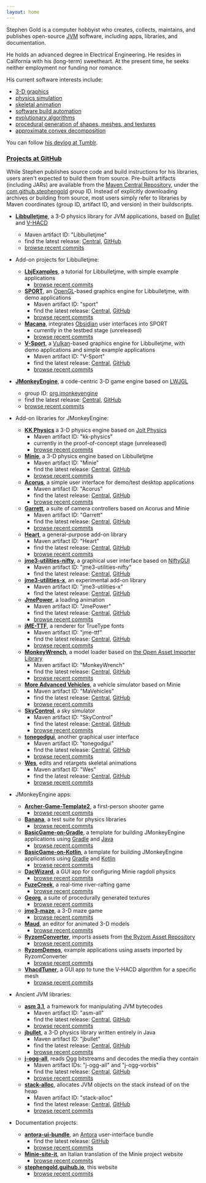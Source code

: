 ```yaml
---
layout: home
---
```


Stephen Gold is a computer hobbyist
who creates, collects, maintains, and publishes open-source
[JVM](https://en.wikipedia.org/wiki/Java_virtual_machine) software,
including apps, libraries, and documentation.

He holds an advanced degree in Electrical Engineering.
He resides in California with his (long-term) sweetheart.
At the present time, he seeks neither employment nor funding nor romance.

His current software interests include:
+ [3-D graphics](https://en.wikipedia.org/wiki/3D_computer_graphics)
+ [physics simulation](https://en.wikipedia.org/wiki/Physics_engine)
+ [skeletal animation](https://en.wikipedia.org/wiki/Skeletal_animation)
+ [software build automation](https://en.wikipedia.org/wiki/Build_automation)
+ [evolutionary algorithms](https://en.wikipedia.org/wiki/Evolutionary_algorithm)
+ [procedural generation of shapes, meshes, and textures](https://en.wikipedia.org/wiki/Procedural_generation)
+ [approximate convex decomposition](http://masc.cs.gmu.edu/wiki/ACD)

You can follow [his devlog at Tumblr](https://www.tumblr.com/frog707).

### [Projects at GitHub](https://github.com/stephengold?tab=repositories)

While Stephen publishes source code and build instructions for his libraries,
users aren't expected to build them from source.
Pre-built artifacts (including JARs) are available from the
[Maven Central Repository](https://www.cloudrepo.io/articles/public-maven-repositories-maven-central-and-more.html#article),
under the
[com.github.stephengold](https://central.sonatype.com/namespace/com.github.stephengold) group ID.
Instead of explicitly downloading archives or building from source,
most users simply refer to libraries
by Maven coordinates (group ID, artifact ID, and version) in their buildscripts.

+ **[Libbulletjme](https://stephengold.github.io/Libbulletjme)**,
  a 3-D physics library for JVM applications,
  based on [Bullet](https://pybullet.org)
  and [V-HACD](https://github.com/kmammou/v-hacd)
  + Maven artifact ID: "Libbulletjme"
  + find the latest release:
    [Central](https://repo1.maven.org/maven2/com/github/stephengold/Libbulletjme),
    [GitHub](https://github.com/stephengold/Libbulletjme/releases/latest)
  + [browse recent commits](https://github.com/stephengold/Libbulletjme/commits/master)

+ Add-on projects for Libbulletjme:
  + **[LbjExamples](https://github.com/stephengold/LbjExamples)**,
    a tutorial for Libbulletjme, with simple example applications
    + [browse recent commits](https://github.com/stephengold/LbjExamples/commits/master)
  + **[SPORT](https://github.com/stephengold/sport)**,
    an [OpenGL](https://www.khronos.org/opengl/)-based graphics engine for Libbulletjme,
    with demo applications
    + Maven artifact ID: "sport"
    + find the latest release:
      [Central](https://repo1.maven.org/maven2/com/github/stephengold/sport),
      [GitHub](https://github.com/stephengold/sport/releases/latest)
    + [browse recent commits](https://github.com/stephengold/sport/commits/master)
  + **[Macana](https://github.com/stephengold/macana)**,
    integrates [Obsidian](https://github.com/MyWorldLLC/Obsidian) user interfaces into SPORT
    + currently in the testbed stage (unreleased)
    + [browse recent commits](https://github.com/stephengold/macana/commits/master)
  + **[V-Sport](https://github.com/stephengold/V-Sport)**,
    a [Vulkan](https://www.vulkan.org/)-based graphics engine for Libbulletjme,
    with demo applications and simple example applications
    + Maven artifact ID: "V-Sport"
    + find the latest release:
      [Central](https://repo1.maven.org/maven2/com/github/stephengold/V-Sport),
      [GitHub](https://github.com/stephengold/V-Sport/releases/latest)
    + [browse recent commits](https://github.com/stephengold/V-Sport/commits/master)

+ **[JMonkeyEngine](https://jmonkeyengine.org)**,
  a code-centric 3-D game engine based on [LWJGL](https://www.lwjgl.org)
  + group ID: [org.jmonkeyengine](https://central.sonatype.com/namespace/org.jmonkeyengine)
  + find the latest release:
    [Central](https://repo1.maven.org/maven2/com/github/jmonkeyengine/jmonkeyengine),
    [GitHub](https://github.com/jmonkeyengine/jmonkeyengine/releases/latest)
  + [browse recent commits](https://github.com/jmonkeyengine/jmonkeyengine/commits/master)

+ Add-on libraries for JMonkeyEngine:
  + **[KK Physics](https://github.com/stephengold/kk-physics)**
    a 3-D physics engine based on [Jolt Physics](https://jrouwe.github.io/JoltPhysics)
    + Maven artifact ID: "kk-physics"
    + currently in the proof-of-concept stage (unreleased)
    + [browse recent commits](https://github.com/stephengold/kk-physics/commits/master)
  + **[Minie](https://stephengold.github.io/Minie)**,
    a 3-D physics engine based on Libbulletjme
    + Maven artifact ID: "Minie"
    + find the latest release:
      [Central](https://repo1.maven.org/maven2/com/github/stephengold/Minie),
      [GitHub](https://github.com/stephengold/Minie/releases/latest)
    + [browse recent commits](https://github.com/stephengold/Minie/commits/master)
  + **[Acorus](https://stephengold.github.io/Acorus)**,
    a simple user interface for demo/test desktop applications
    + Maven artifact ID: "Acorus"
    + find the latest release:
      [Central](https://repo1.maven.org/maven2/com/github/stephengold/Acorus),
      [GitHub](https://github.com/stephengold/Acorus/releases/latest)
    + [browse recent commits](https://github.com/stephengold/Acorus/commits/master)
  + **[Garrett](https://github.com/stephengold/Garrett)**,
    a suite of camera controllers based on Acorus and Minie
    + Maven artifact ID: "Garrett"
    + find the latest release:
      [Central](https://repo1.maven.org/maven2/com/github/stephengold/Garrett),
      [GitHub](https://github.com/stephengold/Garrett/releases/latest)
    + [browse recent commits](https://github.com/stephengold/Garrett/commits/master)
  + **[Heart](https://github.com/stephengold/Heart)**,
    a general-purpose add-on library
    + Maven artifact ID: "Heart"
    + find the latest release:
      [Central](https://repo1.maven.org/maven2/com/github/stephengold/Heart),
      [GitHub](https://github.com/stephengold/Heart/releases/latest)
    + [browse recent commits](https://github.com/stephengold/Heart/commits/master)
  + **[jme3-utilities-nifty](https://github.com/stephengold/jme3-utilities)**,
    a graphical user interface
    based on [NiftyGUI](https://nifty-gui.github.io/nifty-gui)
    + Maven artifact ID: "jme3-utilities-nifty"
    + find the latest release:
      [Central](https://repo1.maven.org/maven2/com/github/stephengold/jme3-utilities-nifty),
      [GitHub](https://github.com/stephengold/jme3-utilities/releases)
  + **[jme3-utilities-x](https://github.com/stephengold/jme3-utilities)**,
    an experimental add-on library
    + Maven artifact ID: "jme3-utilities-x"
    + find the latest release:
      [Central](https://repo1.maven.org/maven2/com/github/stephengold/jme3-utilities-x),
      [GitHub](https://github.com/stephengold/jme3-utilities/releases)
  + **[JmePower](https://github.com/stephengold/JmePower)**,
    a loading animation
    + Maven artifact ID: "JmePower"
    + find the latest release:
      [Central](https://repo1.maven.org/maven2/com/github/stephengold/JmePower),
      [GitHub](https://github.com/stephengold/JmePower/releases/latest)
    + [browse recent commits](https://github.com/stephengold/JmePower/commits/master)
  + **[jME-TTF](https://github.com/stephengold/jME-TTF)**,
    a renderer for TrueType fonts
    + Maven artifact ID: "jme-ttf"
    + find the latest release:
      [Central](https://repo1.maven.org/maven2/com/github/stephengold/jme-ttf),
      [GitHub](https://github.com/stephengold/jME-TTF/releases/latest)
    + [browse recent commits](https://github.com/stephengold/jME-TTF/commits/master)
  + **[MonkeyWrench](https://github.com/stephengold/MonkeyWrench)**,
    a model loader based on [the Open Asset Importer Library](https://www.assimp.org/)
    + Maven artifact ID: "MonkeyWrench"
    + find the latest release:
      [Central](https://repo1.maven.org/maven2/com/github/stephengold/MonkeyWrench),
      [GitHub](https://github.com/stephengold/MonkeyWrench/releases)
    + [browse recent commits](https://github.com/stephengold/MonkeyWrench/commits/master)
  + **[More Advanced Vehicles](https://github.com/stephengold/jme-vehicles)**,
    a vehicle simulator based on Minie
    + Maven artifact ID: "MaVehicles"
    + find the latest release:
      [Central](https://repo1.maven.org/maven2/com/github/stephengold/MaVehicles),
      [GitHub](https://github.com/stephengold/jme-vehicles/releases)
    + [browse recent commits](https://github.com/stephengold/jme-vehicles/commits/master)
  + **[SkyControl](https://github.com/stephengold/SkyControl)**,
    a sky simulator
    + Maven artifact ID: "SkyControl"
    + find the latest release:
      [Central](https://repo1.maven.org/maven2/com/github/stephengold/SkyControl),
      [GitHub](https://github.com/stephengold/SkyControl/releases/latest)
    + [browse recent commits](https://github.com/stephengold/SkyControl/commits/master)
  + **[tonegodgui](https://github.com/stephengold/tonegodgui)**,
    another graphical user interface
    + Maven artifact ID: "tonegodgui"
    + find the latest release:
      [Central](https://repo1.maven.org/maven2/com/github/stephengold/tonegodgui),
      [GitHub](https://github.com/stephengold/tonegodgui/releases/latest)
    + [browse recent commits](https://github.com/stephengold/tonegodgui/commits/master)
  + **[Wes](https://github.com/stephengold/Wes)**,
    edits and retargets skeletal animations
    + Maven artifact ID: "Wes"
    + find the latest release:
      [Central](https://repo1.maven.org/maven2/com/github/stephengold/Wes),
      [GitHub](https://github.com/stephengold/Wes/releases/latest)
    + [browse recent commits](https://github.com/stephengold/Wes/commits/master)

+ JMonkeyEngine apps:
  + **[Archer-Game-Template2](https://github.com/capdevon/Archer-Game-Template2)**,
    a first-person shooter game
    + [browse recent commits](https://github.com/capdevon/Archer-Game-Template2/commits/main)
  + **[Banana](https://github.com/stephengold/Banana)**,
    a test suite for physics libraries
    + [browse recent commits](https://github.com/stephengold/Banana/commits/master)
  + **[BasicGame-on-Gradle](https://github.com/stephengold/BasicGame-on-Gradle)**,
    a template for building JMonkeyEngine applications
    using [Gradle](https://gradle.org) and [Java](https://en.wikipedia.org/wiki/Java_(programming_language))
    + [browse recent commits](https://github.com/stephengold/BasicGame-on-Gradle/commits/master)
  + **[BasicGame-on-Kotlin](https://github.com/stephengold/BasicGame-on-Kotlin)**,
    a template for building JMonkeyEngine applications
    using [Gradle](https://gradle.org) and [Kotlin](https://en.wikipedia.org/wiki/Kotlin_(programming_language))
    + [browse recent commits](https://github.com/stephengold/BasicGame-on-Kotlin/commits/master)
  + **[DacWizard](https://github.com/stephengold/DacWizard)**,
    a GUI app for configuring Minie ragdoll physics
    + [browse recent commits](https://github.com/stephengold/DacWizard/commits/master)
  + **[FuzeCreek](https://github.com/stephengold/FuzeCreek)**,
    a real-time river-rafting game
    + [browse recent commits](https://github.com/stephengold/FuzeCreek/commits/master)
  + **[Georg](https://github.com/stephengold/Georg)**,
    a suite of procedurally generated textures
    + [browse recent commits](https://github.com/stephengold/Georg/commits/master)
  + **[jme3-maze](https://github.com/stephengold/jme3-maze)**, a 3-D maze game
    + [browse recent commits](https://github.com/stephengold/jme3-maze/commits/master)
  + **[Maud](https://github.com/stephengold/Maud)**,
    an editor for animated 3-D models
    + [browse recent commits](https://github.com/stephengold/Maud/commits/master)
  + **[RyzomConverter](https://github.com/stephengold/RyzomConverter)**,
    imports assets from
    [the Ryzom Asset Repository](https://bitbucket.org/ccxvii/ryzom-assets)
    + [browse recent commits](https://github.com/stephengold/RyzomConverter/commits/master)
  + **[RyzomDemos](https://github.com/stephengold/RyzomDemos)**,
    example applications using assets imported by RyzomConverter
    + [browse recent commits](https://github.com/stephengold/RyzomDemos/commits/master)
  + **[VhacdTuner](https://github.com/stephengold/VhacdTuner)**,
    a GUI app to tune the V-HACD algorithm for a specific mesh
    + [browse recent commits](https://github.com/stephengold/VhacdTuner/commits/master)

+ Ancient JVM libraries:
  + **[asm 3.1](https://github.com/stephengold/asm)**,
    a framework for manipulating JVM bytecodes
    + Maven artifact ID: "asm-all"
    + find the latest release:
      [Central](https://repo1.maven.org/maven2/com/github/stephengold/asm-all),
      [GitHub](https://github.com/stephengold/asm/releases/latest)
    + [browse recent commits](https://github.com/stephengold/asm/commits/master)
  + **[jbullet](https://github.com/stephengold/jbullet)**,
    a 3-D physics library written entirely in Java
    + Maven artifact ID: "jbullet"
    + find the latest release:
      [Central](https://repo1.maven.org/maven2/com/github/stephengold/jbullet),
      [GitHub](https://github.com/stephengold/jbullet/releases/latest)
    + [browse recent commits](https://github.com/stephengold/jbullet/commits/master)
  + **[j-ogg-all](https://github.com/stephengold/j-ogg-all)**,
    reads [Ogg](https://www.xiph.org/ogg/) bitstreams and decodes the media they contain
    + Maven artifact IDs: "j-ogg-all" and "j-ogg-vorbis"
    + find the latest release:
      [Central](https://repo1.maven.org/maven2/com/github/stephengold),
      [GitHub](https://github.com/stephengold/j-ogg-all/releases/latest)
    + [browse recent commits](https://github.com/stephengold/j-ogg-all/commits/master)
  + **[stack-alloc](https://github.com/stephengold/stack-alloc)**,
    allocates JVM objects on the stack instead of on the heap
    + Maven artifact ID: "stack-alloc"
    + find the latest release:
      [Central](https://repo1.maven.org/maven2/com/github/stephengold/stack-alloc),
      [GitHub](https://github.com/stephengold/stack-alloc/releases/latest)
    + [browse recent commits](https://github.com/stephengold/stack-alloc/commits/master)

+ Documentation projects:
  + **[antora-ui-bundle](https://github.com/stephengold/antora-ui-bundle)**,
    an [Antora](https://antora.org/) user-interface bundle
      + find the latest release:
        [GitHub](https://github.com/stephengold/antora-ui-bundle/releases/latest)
      + [browse recent commits](https://github.com/stephengold/antora-ui-bundle/commits/master)
  + **[Minie-site-it](https://github.com/stephengold/Minie-site-it)**,
    an Italian translation of the Minie project website
      + [browse recent commits](https://github.com/stephengold/Minie-site-it/commits/master)
  + **[stephengold.guihub.io](https://github.com/stephengold/stephengold.github.io)**,
    this website
    + [browse recent commits](https://github.com/stephengold/stephengold.github.io/commits/master)
